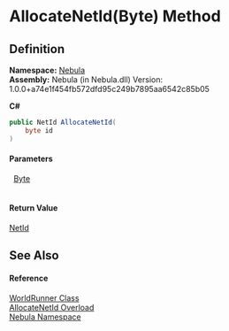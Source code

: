 # AllocateNetId(Byte) Method




## Definition
**Namespace:** <a href="N_Nebula">Nebula</a>  
**Assembly:** Nebula (in Nebula.dll) Version: 1.0.0+a74e1f454fb572dfd95c249b7895aa6542c85b05

**C#**
``` C#
public NetId AllocateNetId(
	byte id
)
```



#### Parameters
<dl><dt>  <a href="https://learn.microsoft.com/dotnet/api/system.byte" target="_blank" rel="noopener noreferrer">Byte</a></dt><dd> </dd></dl>

#### Return Value
<a href="T_Nebula_NetId">NetId</a>

## See Also


#### Reference
<a href="T_Nebula_WorldRunner">WorldRunner Class</a>  
<a href="Overload_Nebula_WorldRunner_AllocateNetId">AllocateNetId Overload</a>  
<a href="N_Nebula">Nebula Namespace</a>  
